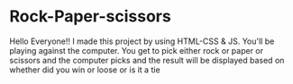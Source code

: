 # Rock-Paper-scissors
Hello Everyone!!
I made this project by using HTML-CSS & JS.
You'll be playing against the computer.
You get to pick either rock or paper or scissors and the computer picks and the result 
will be displayed based on whether did you win or loose or is it a tie
